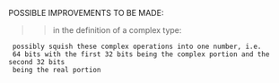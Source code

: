 


POSSIBLE IMPROVEMENTS TO BE MADE:


>>in the definition of a complex type: 

     possibly squish these complex operations into one number, i.e.
     64 bits with the first 32 bits being the complex portion and the second 32 bits
     being the real portion


>>